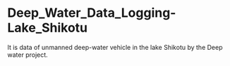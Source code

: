# Deep_Water_Data_Logging-Lake_Shikotu
It is data of unmanned deep-water vehicle in the lake Shikotu by the Deep water project.
